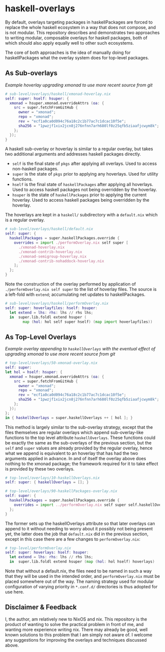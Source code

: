 # haskell-overlays
By default, overlays targeting packages in haskellPackages are forced to replace the whole haskell ecosystem in a way that does not compose, and is not modular.
This repository describes and demonstrates two approaches to writing modular, composable overlays for haskell packages, both of which should also apply equally well to other such ecosystems.

The core of both approaches is the idea of manually doing for haskellPackages what the overlay system does for top-level packages.

## As Sub-overlays
_Example hoverlay upgrading xmonad to use more recent source from git_
```nix
# sub-level/overlays/haskell/xmonad-hoverlay.nix
self: super: hself: hsuper: {
  xmonad = hsuper.xmonad.overrideAttrs (oa: {
    src = super.fetchFromGitHub {
      owner = "xmonad";
      repo = "xmonad";
      rev = "ecf1a0ca0d094c76a18c2c1b77ac7c1dcac10f5e";
      sha256 = "1pwzjf1xix2jcn8j276nfnn7arh680lf0z25qfb5ziaafjcwym8k";
    };
  });
}
```
A haskell sub-overlay or hoverlay is similar to a regular overlay, but takes two additional arguments and addresses haskell packages directly.
  - `self` is the final state of `pkgs` after applying all overlays. Used to access non-haskell packages.
  - `super` is the state of `pkgs` prior to applying any hoverlays. Used for utility functions.
  - `hself` is the final state of `haskellPackages` after applying all hoverlays. Used to access haskell packages not being overridden by the hoverlay.
  - `hsuper` is the state of `haskellPackages` prior to applying the current hoverlay. Used to access haskell packages being overridden by the hoverlay.

The hoverlays are kept in a `haskell/` subdirectory with a `default.nix` which is a regular overlay.
```nix
# sub-level/overlays/haskell/default.nix
self: super: {
  haskellPackages = super.haskellPackages.override {
    overrides = import ./performOverlay.nix self super [
      ./xmonad-hoverlay.nix
      ./xmonad-contrib-hoverlay.nix
      ./xmonad-semigroup-hoverlay.nix
      ./xmonad-contrib-nohaddock-hoverlay.nix
    ];
  };
}
```
Note the construction of the overlay performed by application of `./performOverlay.nix self super` to the list of hoverlay files. The source is a left-fold with `extend`; accumulating net updates to haskellPackages.
```nix
# sub-level/overlays/haskell/performOverlay.nix
self: super: hoverlayfiles: hself: hsuper:
  let extend = lhs: rhs: lhs // rhs lhs;
  in  super.lib.foldl extend hsuper (
        map (hol: hol self super hself) (map import hoverlayfiles))
```

## As Top-Level Overlays
_Example overlay appending to `haskellOverlays` with the eventual effect of upgrading xmonad to use more recent source from git_
```nix
# top-level/overlays/50-xmonad-overlay.nix
self: super:
let hol = hself: hsuper: {
  xmonad = hsuper.xmonad.overrideAttrs (oa: {
    src = super.fetchFromGitHub {
      owner = "xmonad";
      repo = "xmonad";
      rev = "ecf1a0ca0d094c76a18c2c1b77ac7c1dcac10f5e";
      sha256 = "1pwzjf1xix2jcn8j276nfnn7arh680lf0z25qfb5ziaafjcwym8k";
    };
  });
};
in { haskellOverlays = super.haskellOverlays ++ [ hol ]; }
```
This method is largely similar to the sub-overlay strategy, except that the files themselves are regular overlays which append sub-overlay-like functions to the top level attribute `haskellOverlays`.
These functions could be exactly the same as the sub-overlays of the previous section, but the `self` and `super` values are already provided by the regular overlay, hence what we append is equivalent to an hoverlay that has had the two arguments applied in advance.
In and of itself the overlay above does nothing to the xmonad package; the framework required for it to take effect is provided by these two overlays.
```nix
# top-level/overlays/10-haskellOverlays.nix
self: super: { haskellOverlays = []; }
```
```nix
# top-level/overlays/90-haskellPackages-overlay.nix
self: super: {
  haskellPackages = super.haskellPackages.override {
    overrides = import ../performOverlay.nix self super self.haskellOverlays;
  };
}
```
The former sets up the haskellOverlays attribute so that later overlays can append to it without needing to worry about it possibly not being present yet, the latter does the job that `default.nix` did in the previous section, except in this case
there are a few changes to `performOverlay.nix`:
```nix
# top-level/performOverlay.nix
self: super: hoverlays: hself: hsuper:
  let extend = lhs: rhs: lhs // rhs lhs;
  in  super.lib.foldl extend hsuper (map (hol: hol hself) hoverlays)
```
Note that without a default.nix, the files need to be named in such a way that they will be used in the intended order, and `performOverlay.nix` must be placed somewhere out of the way.
The naming strategy used for modular configuration of varying priority in `*.conf.d/` directories is thus adopted for use here.

## Disclaimer & Feedback
I, the author, am relatively new to NixOS and nix.
This repository is the product of wanting to solve the practical problem in front of me, and wanting more experience writing nix.
There may already be good, well known solutions to this problem that I am simply not aware of.
I welcome any suggestions for improving the overlays and techniques discussed above.
